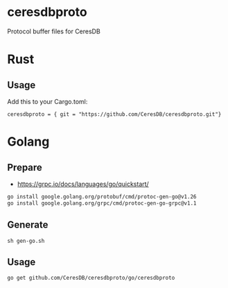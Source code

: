 # ceresdbproto

Protocol buffer files for CeresDB

# Rust

## Usage

Add this to your Cargo.toml:

```
ceresdbproto = { git = "https://github.com/CeresDB/ceresdbproto.git"}
```

# Golang
## Prepare

- https://grpc.io/docs/languages/go/quickstart/
```sh
go install google.golang.org/protobuf/cmd/protoc-gen-go@v1.26
go install google.golang.org/grpc/cmd/protoc-gen-go-grpc@v1.1
```

## Generate
```
sh gen-go.sh
```

## Usage

```
go get github.com/CeresDB/ceresdbproto/go/ceresdbproto
```
